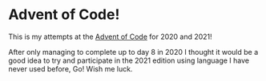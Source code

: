 # Advent of Code!

This is my attempts at the [Advent of Code](https://adventofcode.com) for 2020 and 2021!

After only managing to complete up to day 8 in 2020 I thought it would be a good idea to try and participate in the 2021 edition using language I have never used before, Go! Wish me luck.
